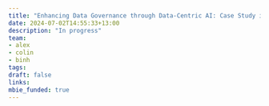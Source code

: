 ```yaml
---
title: "Enhancing Data Governance through Data-Centric AI: Case Study in New Zealand Government Sector."
date: 2024-07-02T14:55:33+13:00
description: "In progress"
team:
- alex
- colin
- binh
tags:
draft: false
links:
mbie_funded: true
---
```

